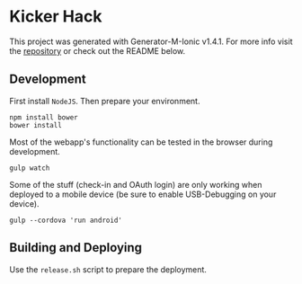 # Kicker Hack
This project was generated with Generator-M-Ionic v1.4.1. For more info visit the [repository](https://github.com/mwaylabs/generator-m-ionic) or check out the README below.

## Development

First install `NodeJS`. Then prepare your environment.

    npm install bower
    bower install

Most of the webapp's functionality can be tested in the browser during development.
    
    gulp watch

Some of the stuff (check-in and OAuth login) are only working when deployed to a mobile device (be sure to enable USB-Debugging on your device).

    gulp --cordova 'run android'

## Building and Deploying

Use the `release.sh` script to prepare the deployment.